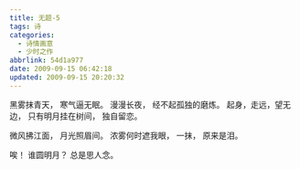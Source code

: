 ```yaml
---
title: 无题-5
tags: 诗
categories:
  - 诗情画意
  - 少时之作
abbrlink: 54d1a977
date: 2009-09-15 06:42:18
updated: 2009-09-15 20:20:32
---
```


黑雾抹青天，
寒气逼无眠。
漫漫长夜，
经不起孤独的磨炼。
起身，走远，望无边，
只有明月挂在树间，
独自留恋。

微风拂江面，
月光照眉间。
浓雾何时遮我眼，
一抹，
原来是泪。

唉！
谁圆明月？
总是思人念。